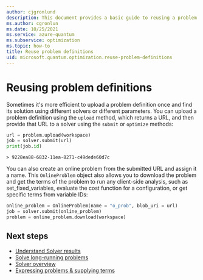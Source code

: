 ```yaml
---
author: cjgronlund
description: This document provides a basic guide to reusing a problem definition when solving problems in Azure Quantum using Python.
ms.author: cgronlun
ms.date: 10/25/2021
ms.service: azure-quantum
ms.subservice: optimization
ms.topic: how-to
title: Reuse problem definitions
uid: microsoft.quantum.optimization.reuse-problem-definitions
---
```


# Reusing problem definitions

Sometimes it's more efficient to upload a problem definition once and find its solution using different solvers or different parameters. You can upload a problem definition using the `upload` method, which returns a URL, and then provide that URL to a solver using the `submit` or `optimize` methods:

```py
url = problem.upload(workspace)
job = solver.submit(url)
print(job.id)
```

```output
> 9228ea88-6832-11ea-8271-c49dede60d7c
```

You can also create an online problem from the submitted URL and assign it a name. This `OnlineProblem` object also allows you to download the problem and get the terms of the problem to run any client-side analysis, such as set_fixed_variables, evaluate the cost function for a configuration, or get specific terms from variable IDs:

```py
online_problem = OnlineProblem(name = "o_prob", blob_uri = url)
job = solver.submit(online_problem)
problem = online_problem.download(workspace)
```

## Next steps

- [Understand Solver results](xref:microsoft.quantum.optimization.understand-solver-results)
- [Solve long-running problems](xref:microsoft.quantum.optimization.solve-long-running-problems)
- [Solver overview](xref:microsoft.quantum.reference.qio-target-list)
- [Expressing problems & supplying terms](xref:microsoft.quantum.optimization.express-problem)
